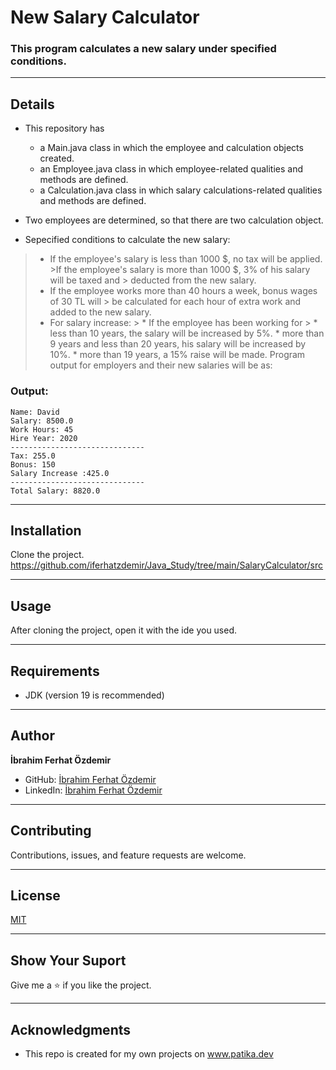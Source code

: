 # New Salary Calculator

### This program calculates a new salary under specified conditions.

---

## Details
* This repository has
    * a Main.java class in which the employee and calculation objects created.
    * an Employee.java class in which employee-related qualities and
      methods are defined.
    * a Calculation.java class in which salary calculations-related qualities and
      methods are defined.

* Two employees are determined, so that there are two calculation object.


* Sepecified conditions to calculate the new salary:
>   * If the employee's salary is less than 1000 $, no tax will be applied.
      >If the employee's salary is more than 1000 $, 3% of his salary will be taxed and
      > deducted from the new salary.
>   * If the employee works more than 40 hours a week, bonus wages of 30 TL will
      > be calculated for each hour of extra work and added to the new salary.
>   * For salary increase:
      >       * If the employee has been working for
                >         * less than 10 years, the salary will be increased by 5%.
>         * more than 9 years and less than 20 years, his salary will be increased by 10%.
>         * more than 19 years, a 15% raise will be made.
            Program output for employers and their new salaries will be as:

### Output:
```
Name: David
Salary: 8500.0
Work Hours: 45
Hire Year: 2020
------------------------------
Tax: 255.0
Bonus: 150
Salary Increase :425.0
------------------------------
Total Salary: 8820.0

```

---






## Installation
Clone the project.
https://github.com/iferhatzdemir/Java_Study/tree/main/SalaryCalculator/src

---

## Usage
After cloning the project, open it with the ide you used.

---

## Requirements
* JDK (version 19 is recommended)

---

## Author
**İbrahim Ferhat Özdemir**

* GitHub: [İbrahim Ferhat Özdemir](https://github.com/iferhatzdemir)
* LinkedIn: [İbrahim Ferhat Özdemir](https://www.linkedin.com/in/ibrahim-ferhat-%C3%B6zdemir-4304b4139/
  )
---

## Contributing
Contributions, issues, and feature requests are welcome.

---

## License

[MIT](https://choosealicense.com/licenses/mit/)

---

## Show Your Suport
Give me a &#11088; if you like the project.

---

## Acknowledgments
* This repo is created for my own projects on www.patika.dev